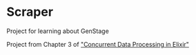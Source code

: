 # Scraper

Project for learning about GenStage

Project from Chapter 3 of ["Concurrent Data Processing in Elixir"](https://pragprog.com/titles/sgdpelixir/concurrent-data-processing-in-elixir/)
